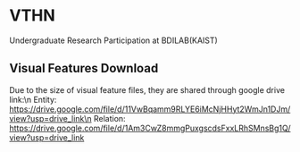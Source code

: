 # VTHN
Undergraduate Research Participation at BDILAB(KAIST) 

## Visual Features Download
Due to the size of visual feature files, they are shared through google drive link:\n
Entity: https://drive.google.com/file/d/11VwBqamm9RLYE6iMcNjHHyt2WmJn1DJm/view?usp=drive_link\n
Relation: https://drive.google.com/file/d/1Am3CwZ8mmgPuxgscdsFxxLRhSMnsBg1Q/view?usp=drive_link

